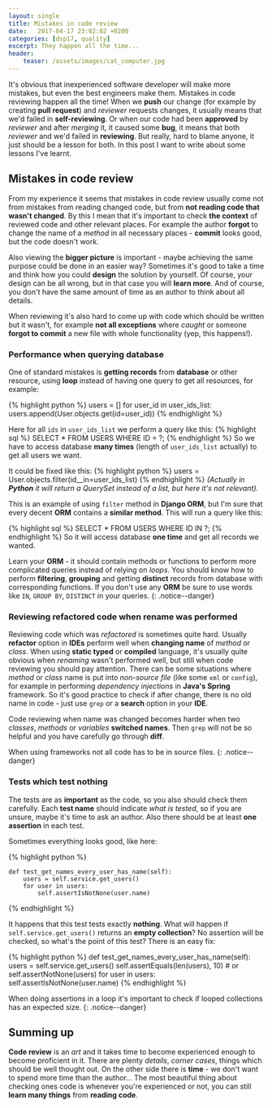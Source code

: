 ```yaml
---
layout: single
title: Mistakes in code review
date:   2017-04-17 23:02:02 +0200
categories: [dsp17, quality]
excerpt: They happen all the time...
header:
    teaser: /assets/images/cat_computer.jpg
---
```


It's obvious that inexperienced software developer will make more mistakes, but even the best engineers
make them. Mistakes in code reviewing happen all the time! When we **push** our change
(for example by creating **pull request**) and *reviewer* requests changes, it usually
means that we'd failed in **self-reviewing**. Or when our code
had been **approved** by *reviewer* and after *merging* it, it caused some **bug**, it means that both
*reviewer* and we'd failed in **reviewing**. But really, hard to blame anyone, it just should be
a lesson for both. In this post I want to write about some lessons I've learnt.

## Mistakes in code review

From my experience it seems that mistakes in code review usually come not from mistakes from
reading changed code, but from **not reading code that wasn't changed**. By this I mean that it's important to check
**the context** of reviewed code and other relevant places. For example
the author **forgot** to change the name of a *method* in all necessary places - **commit** looks good, but
the code doesn't work.

Also viewing the **bigger picture** is important - maybe achieving the same purpose
could be done in an easier way? Sometimes it's good to take a time and think how
you could **design** the solution by yourself. Of course, your design can be all wrong, but
in that case you will **learn more**. And of course, you don't have the same amount of time
as an author to think about all details.

When reviewing it's also hard to come up with code which
should be written but it wasn't, for example **not all exceptions** where *caught* or someone
**forgot to commit** a new file with whole functionality (yep, this happens!).

### Performance when querying database
One of standard mistakes is **getting records** from **database** or other resource, using **loop** instead
of having one query to get all resources, for example:

{% highlight python %}
    users = []
    for user_id in user_ids_list:
        users.append(User.objects.get(id=user_id))
{% endhighlight %}

Here for all `ids` in `user_ids_list` we perform a query like this:
{% highlight sql %}
    SELECT * FROM USERS WHERE ID = ?;
{% endhighlight %}
So we have to access database **many times** (length of `user_ids_list` actually) to get all users we want.

It could be fixed like this:
{% highlight python %}
    users = User.objects.filter(id__in=user_ids_list)
{% endhighlight %}
*(Actually in **Python** it will return a QuerySet instead of a list, but here it's not relevant).*

This is an example of using `filter` method in **Django ORM**, but I'm sure that every decent **ORM**
contains a **similar method**. This will run a query like this:

{% highlight sql %}
    SELECT * FROM USERS WHERE ID IN ?;
{% endhighlight %}
So it will access database **one time** and get all records we wanted.

Learn your **ORM** - it should contain methods or functions to perform more complicated queries instead
of relying on *loops*. You should know how to perform **filtering**, **grouping** and getting **distinct**
records from database with corresponding functions. If you don't use any **ORM** be
sure to use words like `IN`, `GROUP BY`, `DISTINCT` in your queries.
{: .notice--danger}

### Reviewing refactored code when rename was performed

Reviewing code which was *refactored* is sometimes quite hard.
Usually **refactor** option in **IDEs** perform well when **changing name** of *method* or *class*.
When using **static typed** or **compiled** language, it's usually quite obvious when
*renaming* wasn't performed well, but still when code reviewing you
should pay attention. There can be some situations where
*method* or *class* name is put into *non-source file* (like some `xml` or `config`), for example
in performing *dependency injections* in
**Java's Spring** framework. So it's good practice to check if after change,
there is no old name in code - just use `grep` or a **search** option in your **IDE**.

Code reviewing when name was changed becomes harder when two *classes*, *methods* or *variables*
**switched names**. Then `grep` will not be so helpful and you have carefully go through **diff**.

When using frameworks not all code has to be in source files.
{: .notice--danger}

### Tests which test nothing

The tests are as **important** as the code, so you also should check them carefully. Each **test name** should indicate
*what is tested*, so if you are unsure, maybe it's time to ask an author. Also there should be at least
**one assertion** in each test.

Sometimes everything looks good, like here:

{% highlight python %}

    def test_get_names_every_user_has_name(self):
        users = self.service.get_users()
        for user in users:
            self.assertIsNotNone(user.name)
{% endhighlight %}

It happens that this test tests exactly **nothing**. What will happen if `self.service.get_users()` returns
an **empty collection**? No assertion will be checked, so what's the point of this test?
There is an easy fix:

{% highlight python %}
    def test_get_names_every_user_has_name(self):
        users = self.service.get_users()
        self.assertEquals(len(users), 10) # or self.assertNotNone(users)
        for user in users:
            self.assertIsNotNone(user.name)
{% endhighlight %}


When doing assertions in a loop it's important to check if looped collections has an expected size.
{: .notice--danger}

## Summing up

**Code review** is an *art* and it takes time to become experienced enough to become proficient in it. There are
plenty *details*, *corner cases*, things which should be well thought out. On the other side there
is **time** - we don't want to spend more time than the author...
The most beautiful thing about checking ones code is whenever you're experienced or not, you can still **learn many things** from **reading code**.